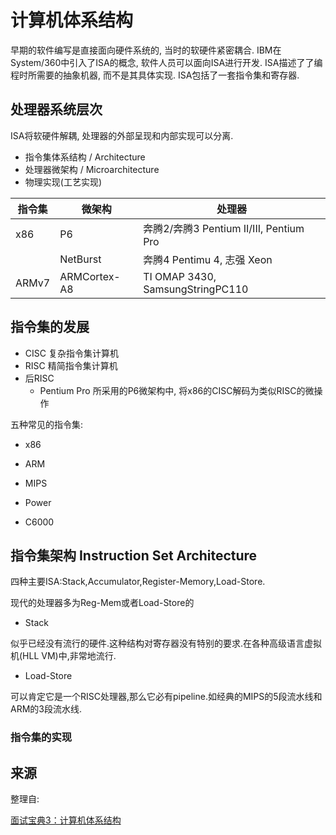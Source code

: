 #  计算机体系结构

早期的软件编写是直接面向硬件系统的, 当时的软硬件紧密耦合.
IBM在 System/360中引入了ISA的概念, 软件人员可以面向ISA进行开发.
ISA描述了了编程时所需要的抽象机器, 而不是其具体实现.
ISA包括了一套指令集和寄存器.

## 处理器系统层次

ISA将软硬件解耦, 处理器的外部呈现和内部实现可以分离.

- 指令集体系结构 / Architecture
- 处理器微架构 / Microarchitecture
- 物理实现(工艺实现)

| 指令集 | 微架构       | 处理器                                  |
| ------ | ------------ | --------------------------------------- |
| x86    | P6           | 奔腾2/奔腾3 Pentium II/III, Pentium Pro |
|        | NetBurst     | 奔腾4 Pentimu 4, 志强 Xeon              |
| ARMv7  | ARMCortex-A8 | TI OMAP 3430, SamsungStringPC110        |

## 指令集的发展

- CISC 复杂指令集计算机
- RISC 精简指令集计算机
- 后RISC
    - Pentium Pro 所采用的P6微架构中, 将x86的CISC解码为类似RISC的微操作

五种常见的指令集:

- x86

- ARM

- MIPS

- Power

- C6000

## 指令集架构 Instruction Set Architecture

四种主要ISA:Stack,Accumulator,Register-Memory,Load-Store.

现代的处理器多为Reg-Mem或者Load-Store的

- Stack

似乎已经没有流行的硬件.这种结构对寄存器没有特别的要求.在各种高级语言虚拟机(HLL VM)中,非常地流行.

- Load-Store

可以肯定它是一个RISC处理器,那么它必有pipeline.如经典的MIPS的5段流水线和ARM的3段流水线.

### 指令集的实现

## 来源

整理自:

[面试宝典3：计算机体系结构](https://csbabel.wordpress.com/2010/10/31/interviewbible-3-computer-architecture/amp/?__twitter_impression=true)
